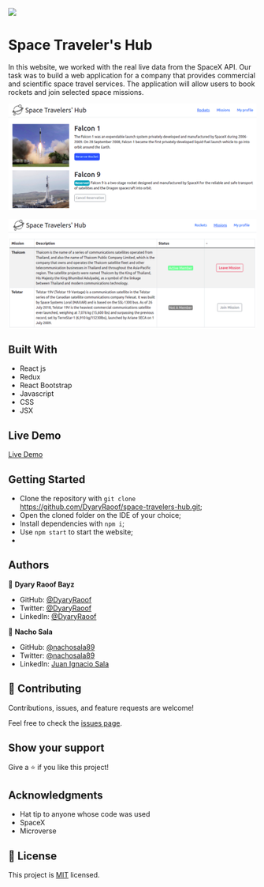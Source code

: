 ![](https://img.shields.io/badge/Microverse-blueviolet)

# Space Traveler's Hub

In this website, we worked with the real live data from the SpaceX API. Our task was to build a web application for a company that provides commercial and scientific space travel services. The application will allow users to book rockets and join selected space missions.

![screenshot](./screenshot1.png)

![screenshot](./screenshot2.png)

## Built With

- React js
- Redux
- React Bootstrap 
- Javascript
- CSS
- JSX

## Live Demo
[Live Demo](https://youthful-lichterman-4505b6.netlify.app/)


## Getting Started

- Clone the repository with `git clone` https://github.com/DyaryRaoof/space-travelers-hub.git;
- Open the cloned folder on the IDE of your choice;
- Install dependencies with `npm i`;
- Use `npm start` to start the website;
- 
## Authors

👤 **Dyary Raoof Bayz**

- GitHub: [@DyaryRaoof](https://github.com/DyaryRaoof)
- Twitter: [@DyaryRaoof](https://twitter.com/DyaryRaoof)
- LinkedIn: [@DyaryRaoof](https://linkedin.com/in/DyaryRaoof)

👤 **Nacho Sala**

- GitHub: [@nachosala89](https://github.com/nachosala89)
- Twitter: [@nachosala89](https://twitter.com/nachosala89)
- LinkedIn: [Juan Ignacio Sala](https://www.linkedin.com/in/nacho-sala)

## 🤝 Contributing

Contributions, issues, and feature requests are welcome!

Feel free to check the [issues page](../../issues/).

## Show your support

Give a ⭐️ if you like this project!

## Acknowledgments

- Hat tip to anyone whose code was used
- SpaceX
- Microverse

## 📝 License

This project is [MIT](./MIT.md) licensed.
